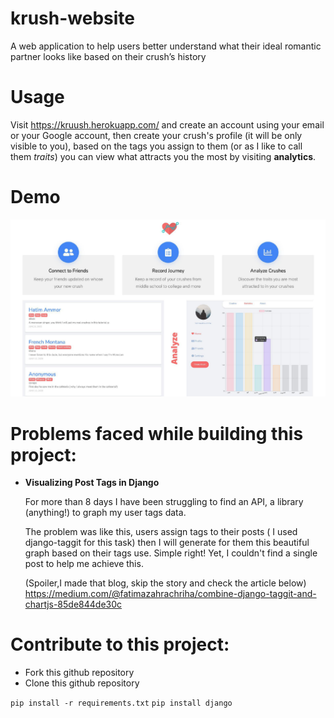 # krush-website

A web application to help users better understand what their ideal romantic partner looks like based on their crush’s history

# Usage

  Visit https://kruush.herokuapp.com/ and create an account using your email or your Google account, then create your crush's profile (it will be only visible to you), based on the tags you assign to them (or as I like to call them *traits*) you can view what attracts you the most by visiting **analytics**.

# Demo

![alt text](https://github.com/fzchriha/krush-website/blob/clean_code/overview.jpeg?raw=true)

# Problems faced while building this project:

* **Visualizing Post Tags in Django**

  For more than 8 days I have been struggling to find an API, a library (anything!) to graph my user tags data.

  The problem was like this, users assign tags to their posts ( I used django-taggit for this task) then I will generate for them this beautiful graph based on their tags use. Simple right! Yet, I couldn't find a single post to help me achieve this.

  (Spoiler,I made that blog, skip the story and check the article below)
  https://medium.com/@fatimazahrachriha/combine-django-taggit-and-chartjs-85de844de30c


# Contribute to this project:

  * Fork this github repository
  * Clone this github repository
  
  `pip install -r requirements.txt`
  `pip install django`


